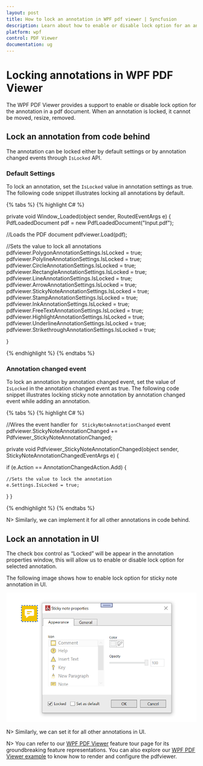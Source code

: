 ```yaml
---
layout: post
title: How to lock an annotation in WPF pdf viewer | Syncfusion
description: Learn about how to enable or disable lock option for an annotation programmatically or UI using WPF Pdf Viewer.
platform: wpf
control: PDF Viewer
documentation: ug
---
```


# Locking annotations in WPF PDF Viewer

The WPF PDF Viewer provides a support to enable or disable lock option for the annotation in a pdf document. When an annotation is locked, it cannot be moved, resize, removed.

## Lock an annotation from code behind

The annotation can be locked either by default settings or by annotation changed events through `IsLocked` API.

### Default Settings

To lock an annotation, set the `IsLocked` value in annotation settings as true. The following code snippet illustrates locking all annotations by default.

{% tabs %}
{% highlight C# %}

private void Window_Loaded(object sender, RoutedEventArgs e)
 {
   PdfLoadedDocument pdf = new PdfLoadedDocument("Input.pdf"); 

   //Loads the PDF document
   pdfviewer.Load(pdf);
   
   //Sets the value to lock all annotations 
   pdfviewer.PolygonAnnotationSettings.IsLocked = true;
   pdfviewer.PolylineAnnotationSettings.IsLocked = true;
   pdfviewer.CircleAnnotationSettings.IsLocked = true;
   pdfviewer.RectangleAnnotationSettings.IsLocked = true;
   pdfviewer.LineAnnotationSettings.IsLocked = true;
   pdfviewer.ArrowAnnotationSettings.IsLocked = true;
   pdfviewer.StickyNoteAnnotationSettings.IsLocked = true;
   pdfviewer.StampAnnotationSettings.IsLocked = true;
   pdfviewer.InkAnnotationSettings.IsLocked = true;
   pdfviewer.FreeTextAnnotationSettings.IsLocked = true;
   pdfviewer.HighlightAnnotationSettings.IsLocked = true;
   pdfviewer.UnderlineAnnotationSettings.IsLocked = true;
   pdfviewer.StrikethroughAnnotationSettings.IsLocked = true;

}

{% endhighlight %}
{% endtabs %}

### Annotation changed event

To lock an annotation by annotation changed event, set the value of `IsLocked` in the annotation changed event as true. The following code snippet illustrates locking sticky note annotation by annotation changed event while adding an annotation.

{% tabs %}
{% highlight C# %}

//Wires the event handler for ` StickyNoteAnnotationChanged` event 
pdfviewer.StickyNoteAnnotationChanged += Pdfviewer_StickyNoteAnnotationChanged;

private void Pdfviewer_StickyNoteAnnotationChanged(object sender, StickyNoteAnnotationChangedEventArgs e)
 {

  if (e.Action == AnnotationChangedAction.Add)
   {

    //Sets the value to lock the annotation
    e.Settings.IsLocked = true;

   }
 }

{% endhighlight %}
{% endtabs %}

N> Similarly, we can implement it for all other annotations in code behind.

## Lock an annotation in UI

The check box control as “Locked” will be appear in the annotation properties window, this will allow us to enable or disable lock option for selected annotation.

The following image shows how to enable lock option for sticky note annotation in UI.

![Lock Annotation](Annotation-images\Lock-Annotation-1.png)
	 
N> Similarly, we can set it for all other annotations in UI.


N> You can refer to our [WPF PDF Viewer](https://www.syncfusion.com/wpf-controls/pdf-viewer) feature tour page for its groundbreaking feature representations. You can also explore our [WPF PDF Viewer example](https://github.com/syncfusion/wpf-demos) to know how to render and configure the pdfviewer.